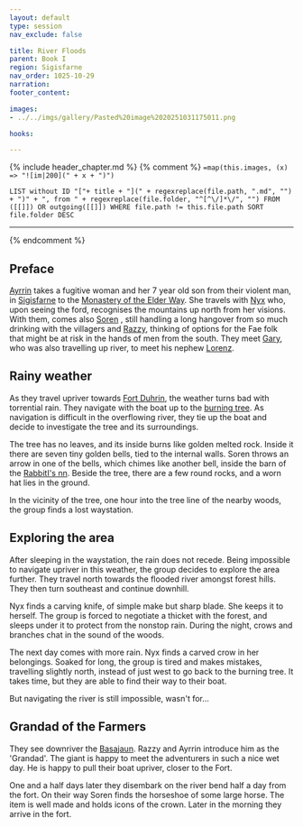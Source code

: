 ```yaml
---
layout: default
type: session
nav_exclude: false

title: River Floods
parent: Book I
region: Sigisfarne
nav_order: 1025-10-29
narration: 
footer_content: 

images:
- ../../imgs/gallery/Pasted%20image%2020251031175011.png

hooks:

---
```


{% include header_chapter.md %} 
{% comment %}
`=map(this.images, (x) => "![im|200](" + x + ")")`
```dataview
LIST without ID "["+ title + "](" + regexreplace(file.path, ".md", "") + ")" + ", from " + regexreplace(file.folder, "^[^\/]*\/", "") FROM ([[]]) OR outgoing([[]]) WHERE file.path != this.file.path SORT file.folder DESC
```
---
{% endcomment %}

## Preface 

[Ayrrin](../../directory/Sigisfarne/Ayrrin.md) takes a fugitive woman and her 7 year old son from their violent man, in [Sigisfarne](../../directory/Sigisfarne/index.md) to the [Monastery of the Elder Way](../../directory/Wyrmbark/ElderWay.md).
She travels with [Nyx](../../directory/Perdut/Nyx.md) who, upon seeing the ford, recognises the mountains up north from her visions.
With them, comes also [Soren](../../directory/Kryptwood/Soren.md) , still handling a long hangover from so much drinking with the villagers and [Razzy](../../directory/Sigisfarne/Razvan.md), thinking of options for the Fae folk that might be at risk in the hands of men from the south.
They meet [Gary](../../directory/Deverain/Gary.md), who was also travelling up river, to meet his nephew [Lorenz](../../directory/DuskmeadowFringe/Lorenz.md).

## Rainy weather

As they travel upriver towards [Fort Duhrin](../../directory/Kaldhur/FortDuhrin.md), the weather turns bad with torrential rain.
They navigate with the boat up to the [burning tree](../../directory/Kaldhur/BurningTree.md).
As navigation is difficult in the overflowing river, they tie up the boat and decide to investigate the tree and its surroundings.

The tree has no leaves, and its inside burns like golden melted rock.
Inside it there are seven tiny golden bells, tied to the internal walls.
Soren throws an arrow in one of the bells, which chimes like another bell, inside the barn of the [RabbitI's nn](../../directory/DuskmeadowFringe/RabbitInn.md).
Beside the tree, there are a few round rocks, and a worn hat lies in the ground.

In the vicinity of the tree, one hour into the tree line of the nearby woods, the group finds a lost waystation.

## Exploring the area

After sleeping in the waystation, the rain does not recede.
Being impossible to navigate upriver in this weather, the group decides to explore the area further.
They travel north towards the flooded river amongst forest hills.
They then turn southeast and continue downhill.

Nyx finds a carving knife, of simple make but sharp blade.
She keeps it to herself.
The group is forced to negotiate a thicket with the forest, and sleeps under it to protect from the nonstop rain.
During the night, crows and branches chat in the sound of the woods.

The next day comes with more rain.
Nyx finds a carved crow in her belongings.
Soaked for long, the group is tired and makes mistakes, travelling slightly north, instead of just west to go back to the burning tree.
It takes time, but they are able to find their way to their boat.

But navigating the river is still impossible, wasn't for...

## Grandad of the Farmers

They see downriver the [Basajaun](../../directory/Wyrmbark/Basajaun.md).
Razzy and Ayrrin introduce him as the 'Grandad'.
The giant is happy to meet the adventurers in such a nice wet day.
He is happy to pull their boat upriver, closer to the Fort.

One and a half days later they disembark on the river bend half a day from the fort.
On their way Soren finds the horseshoe of some large horse.
The item is well made and holds icons of the crown.
Later in the morning they arrive in the fort.


